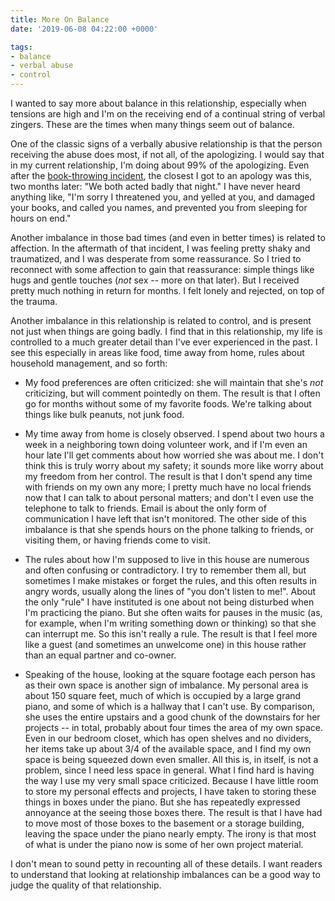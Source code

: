 ```yaml
---
title: More On Balance
date: '2019-06-08 04:22:00 +0000'

tags:
- balance
- verbal abuse
- control
---
```


I wanted to say more about balance in this relationship, especially
when tensions are high and I'm on the receiving end of a continual
string of verbal zingers.  These are the times when many things
seem out of balance.

<!--more-->

One of the classic signs of a verbally abusive relationship is that the person receiving
the abuse does most, if not all, of the apologizing.  I would say that in
my current relationship, I'm doing about 99% of the apologizing.  Even after
the [book-throwing incident](/abuse/2019-05-31-book-throwing-incident/), the closest
I got to an apology was this, two months later: "We both acted badly that night."
I have never heard anything like, "I'm sorry I threatened you, and yelled at you,
and damaged your books, and called you names, and prevented you from sleeping for hours on end."

Another imbalance in those bad times (and even in better times) is related
to affection.  In the aftermath of that incident, I was feeling pretty shaky
and traumatized, and I was desperate from some reassurance.  So I tried to
reconnect with some affection to gain that reassurance: simple things like
hugs and gentle touches (*not* sex -- more on that later).  But I received
pretty much nothing in return for months.  I felt lonely and rejected, on
top of the trauma.

Another imbalance in this relationship is related to control, and is present
not just when things are going badly.  I find that in this relationship, my
life is controlled to a much greater detail than I've ever experienced
in the past.  I see this especially in areas like food, time away from home, rules about
household management, and so forth:

* My food preferences are often criticized: she will
  maintain that she's *not* criticizing, but will comment pointedly on them.  The result is
  that I often go for months without some of my favorite foods.  We're talking about things
  like bulk peanuts, not junk food.

* My time away from home is closely observed.  I spend about two hours a week in a neighboring
  town doing volunteer work, and if I'm even an hour late I'll get comments about
  how worried she was about me.  I don't think this is truly worry about my safety;
  it sounds more like worry about my freedom from her control.  The result is that I
  don't spend any time with friends on my own any more; I pretty much have no local friends now
  that I can talk to about personal matters; and don't I even use the telephone to talk to friends.
  Email is about the only form of communication I have left that isn't monitored.
  The other side of this imbalance is that she spends hours on the phone talking to friends, or visiting them, or
  having friends come to visit.

* The rules about how I'm supposed to live in this house are numerous and often
  confusing or contradictory.  I try to remember them all, but sometimes I make
  mistakes or forget the rules, and this often results in angry words, usually
  along the lines of "you don't listen to me!".  About the only "rule" I have instituted
  is one about not being disturbed when I'm practicing the piano.  But she often
  waits for pauses in the music (as, for example, when I'm writing something
  down or thinking) so that she can interrupt me.  So this isn't really a rule.
  The result is that I feel more like a guest (and sometimes an unwelcome one)
  in this house rather than an equal partner and co-owner.

* Speaking of the house, looking at the square footage each person has as their
  own space is another sign of imbalance.  My personal area is about 150 square
  feet, much of which is occupied by a large grand piano, and some of which
  is a hallway that I can't use.  By comparison, she uses the entire upstairs
  and a good chunk of the downstairs for her projects -- in total, probably about four
  times the area of my own space.  Even in our bedroom closet, which has open shelves
  and no dividers, her items take up about 3/4 of the available space, and
  I find my own space is being squeezed down even smaller.  All this is, in itself,
  is not a problem, since I need less space in general.  What I find hard is having
  the way I use my very small space criticized.  Because I have little room
  to store my personal effects and projects, I have taken to storing these things
  in boxes under the piano.  But she has repeatedly expressed annoyance at
  the seeing those boxes there.  The result is that I have had to move
  most of those boxes to the basement or a storage building, leaving the
  space under the piano nearly empty.  The irony is that most of what is under
  the piano now is some of her own project material.

I don't mean to sound petty in recounting all of these details.  I want
readers to understand that looking at relationship imbalances can be
a good way to judge the quality of that relationship.
